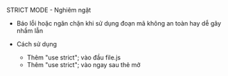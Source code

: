STRICT MODE - Nghiêm ngặt

- Báo lỗi hoặc ngăn chặn khi sử dụng đoạn mã không an toàn hay dễ gây nhầm lẫn

+ Cách sử dụng 
  - Thêm "use strict"; vào đầu file.js
  - Thêm "use strict"; vào ngay sau thẻ mở <script>
  - Thêm "use strict"; vào phạm vi đầu hàm

+ Đặc trưng
  - Không thể khai báo biến mà không sử dụng từ khoá var, let, const
  - Báo lỗi khi gán lại giá trị cho thuộc tính có writable: false
  - Báo lỗi khi xoá những thứ không được xoá
  - Báo lỗi khi hàm có tham số trùng tên
  - Khai báo hàm trong code block thì hàm sẽ thuộc phạm vi code block
  - Không đặt tên biến, tên hàm bằng 1 số từ khoá "nhạy cảm" của ngôn ngữ (VD: public, private, protected)
  
+ Công dụng
  - Tránh "quên" từ khoá khai báo biến
  - Tránh trùng tên biến dẫn tới lỗi logic
  - Sử dụng bộ nhớ hiệu quả vì tránh tạo biến global